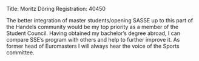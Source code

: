 Title: Moritz Döring
Registration: 40450

The better integration of master students/opening SASSE up to this part of the Handels community would be my top priority as a member of the Student Council. Having obtained my bachelor’s degree abroad, I can compare SSE’s program with others and help to further improve it. As former head of Euromasters I will always hear the voice of the Sports committee.

